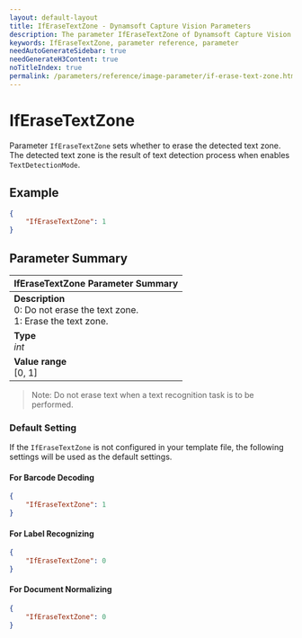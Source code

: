 ```yaml
---
layout: default-layout
title: IfEraseTextZone - Dynamsoft Capture Vision Parameters
description: The parameter IfEraseTextZone of Dynamsoft Capture Vision is for controlling whether to erase the detected text zone.
keywords: IfEraseTextZone, parameter reference, parameter
needAutoGenerateSidebar: true
needGenerateH3Content: true
noTitleIndex: true
permalink: /parameters/reference/image-parameter/if-erase-text-zone.html
---
```



# IfEraseTextZone

Parameter `IfEraseTextZone` sets whether to erase the detected text zone. The detected text zone is the result of text detection process when enables `TextDetectionMode`.

## Example

```json
{
    "IfEraseTextZone": 1
}
```

## Parameter Summary

| IfEraseTextZone Parameter Summary |
| :---------------------------------- |
| **Description**<br>0: Do not erase the text zone.<br>1: Erase the text zone. |
| **Type**<br>*int* |
| **Value range**<br>[0, 1] |

>Note: Do not erase text when a text recognition task is to be performed.

### Default Setting

If the `IfEraseTextZone` is not configured in your template file, the following settings will be used as the default settings.

#### For Barcode Decoding

```json
{
    "IfEraseTextZone": 1
}
```

#### For Label Recognizing

```json
{
    "IfEraseTextZone": 0
}
```

#### For Document Normalizing

```json
{
    "IfEraseTextZone": 0
}
```
